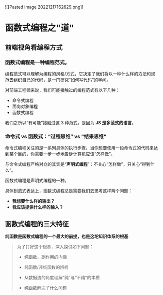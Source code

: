 ![[Pasted image 20221217162629.png]]
# 函数式编程之"道"
## 前端视角看编程方式
### 函数式编程是一种编程范式。

编程范式可以理解为编程的风格/方式，它决定了我们将以一种什么样的方法和规范去组织自己的代码，是一门研究“如何写代码”的学问。

对前端工程师来说，我们可能接触过的编程范式有以下几种：


-   命令式编程
-   面向对象编程
-   函数式编程

我们之所以“有可能”接触过这 3 种范式，是因为 **JS 是多范式的语言**。

### 命令式 vs 函数式：“过程思维” vs “结果思维”

命令式编程关注的是一系列具体的执行步骤，当你想要使用一段命令式的代码来达到某个目的，你需要一步一步地告诉计算机应该“怎样做”。

与命令式编程严格对立的其实是“**声明式编程**”：不关心“怎样做”，只关心“得到什么”。

函数式编程是声明式编程的一种。

具体到范式表达上，函数式编程总是需要我们去思考这样两个问题：

-   **我想要什么样的输出？**
-   **我应该提供什么样的输入？**

## 函数式编程的三大特征
**纯函数是函数式编程的一个最大的前提，也是这坨知识体系的根基**
> 为了打好这个根基，深入探讨如下问题：
> 
> -   纯函数、副作用的内涵
>     
> -   纯函数/非纯函数的辨析
>     
> -   从数据流的角度理解“纯”与“不纯”的本质
>     
> -   纯函数解决了什么问题

